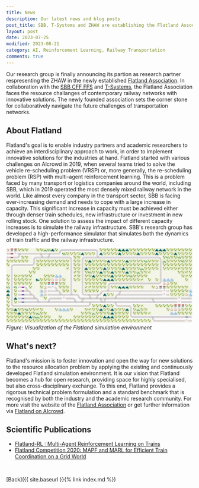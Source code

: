 ```yaml
---
title: News
description: Our latest news and blog posts
post_title: SBB, T-Systems and ZHAW are establishing the Flatland Association.
layout: post
date: 2023-07-25
modified: 2023-08-21
category: AI, Reinforcement Learning, Railway Transportation
comments: true
---
```


Our research group is finally announcing its partion as research partner respresenting the ZHAW in the newly established [Flatland Association](https://www.flatland-association.org/). 
In collaboration with the [SBB CFF FFS](https://www.sbb.ch/de) and [T-Systems](https://www.t-systems.com/de/en), the Flatland Association faces the resource challanges of contemporary railway networks with innovative 
solutions. The newly founded association sets the corner stone for collaboratively navigate the future challenges of transportation networks. 
<!-- more -->

## About Flatland

Flatland's goal is to enable industry partners and academic researchers to achieve an interdisciplinary approach to work, in order to implement innovative solutions for 
the industries at hand. Flatland started with various challenges on AIcrowd in 2019, when several teams tried to solve the vehicle re-scheduling problem (VRSP) or, more 
generally, the re-scheduling problem (RSP) with multi-agent reinforcement learning. This is a problem faced by many transport or logistics companies around the world, 
including SBB, which in 2019 operated the most densely mixed railway network in the world. Like almost every company in the transport sector, SBB is facing ever-increasing demand 
and needs to cope with a large increase in capacity. This significant increase in capacity must be achieved either through denser train schedules, new infrastructure or 
investment in new rolling stock. One solution to assess the impact of different capacity increases is to simulate the railway infrastructure. SBB's research group has 
developed a high-performance simulator that simulates both the dynamics of train traffic and the railway infrastructure.

![Abbildung: Flatland Environment](../../pictures/flatland-env.gif)
_Figure: Visualization of the Flatland simulation environment_

## What's next?
Flatland's mission is to foster innovation and open the way for new solutions to the resource allocation problem by 
applying the existing and continuously developed Flatland simulation environment. It is our vision that Flatland becomes a hub for open research, providing space for highly specialised, but also cross-disciplinary 
exchange. To this end, Flatland provides a rigorous technical problem formulation and a standard benchmark that is recognised by both the industry and the academic research 
community. For more visit the website of the [Flatland Association](https://www.flatland-association.org/) or get further information via [Flatland on AIcrowd](https://flatland.aicrowd.com/intro.html).


## Scientific Publications

- [Flatland-RL : Multi-Agent Reinforcement Learning on Trains](https://arxiv.org/pdf/2103.16511.pdf)
- [Flatland Competition 2020: MAPF and MARL for Efficient Train Coordination on a Grid World](https://arxiv.org/pdf/2012.05893.pdf)

<br>


[Back]({{ site.baseurl }}{% link index.md %})

<br>